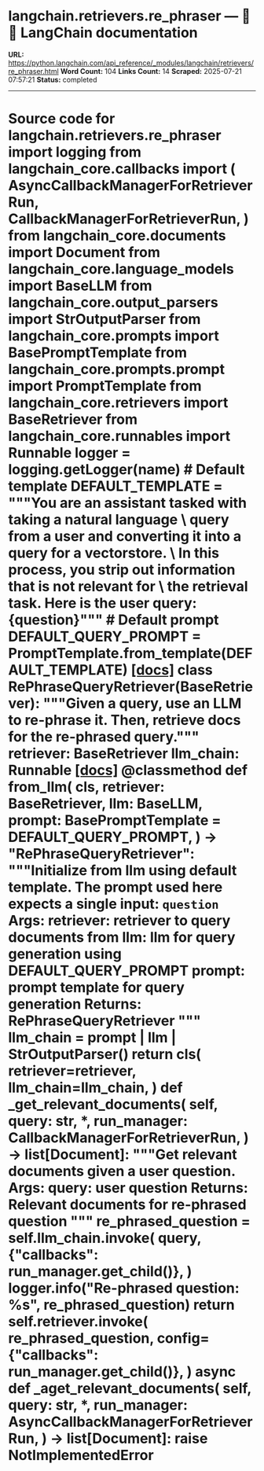 # langchain.retrievers.re_phraser — 🦜🔗 LangChain  documentation

**URL:** https://python.langchain.com/api_reference/_modules/langchain/retrievers/re_phraser.html
**Word Count:** 104
**Links Count:** 14
**Scraped:** 2025-07-21 07:57:21
**Status:** completed

---

# Source code for langchain.retrievers.re\_phraser               import logging          from langchain_core.callbacks import (         AsyncCallbackManagerForRetrieverRun,         CallbackManagerForRetrieverRun,     )     from langchain_core.documents import Document     from langchain_core.language_models import BaseLLM     from langchain_core.output_parsers import StrOutputParser     from langchain_core.prompts import BasePromptTemplate     from langchain_core.prompts.prompt import PromptTemplate     from langchain_core.retrievers import BaseRetriever     from langchain_core.runnables import Runnable          logger = logging.getLogger(__name__)          # Default template     DEFAULT_TEMPLATE = """You are an assistant tasked with taking a natural language \     query from a user and converting it into a query for a vectorstore. \     In this process, you strip out information that is not relevant for \     the retrieval task. Here is the user query: {question}"""          # Default prompt     DEFAULT_QUERY_PROMPT = PromptTemplate.from_template(DEFAULT_TEMPLATE)                              [[docs]](https://python.langchain.com/api_reference/langchain/retrievers/langchain.retrievers.re_phraser.RePhraseQueryRetriever.html#langchain.retrievers.re_phraser.RePhraseQueryRetriever)     class RePhraseQueryRetriever(BaseRetriever):         """Given a query, use an LLM to re-phrase it.         Then, retrieve docs for the re-phrased query."""              retriever: BaseRetriever         llm_chain: Runnable                         [[docs]](https://python.langchain.com/api_reference/langchain/retrievers/langchain.retrievers.re_phraser.RePhraseQueryRetriever.html#langchain.retrievers.re_phraser.RePhraseQueryRetriever.from_llm)         @classmethod         def from_llm(             cls,             retriever: BaseRetriever,             llm: BaseLLM,             prompt: BasePromptTemplate = DEFAULT_QUERY_PROMPT,         ) -> "RePhraseQueryRetriever":             """Initialize from llm using default template.                  The prompt used here expects a single input: `question`                  Args:                 retriever: retriever to query documents from                 llm: llm for query generation using DEFAULT_QUERY_PROMPT                 prompt: prompt template for query generation                  Returns:                 RePhraseQueryRetriever             """             llm_chain = prompt | llm | StrOutputParser()             return cls(                 retriever=retriever,                 llm_chain=llm_chain,             )                             def _get_relevant_documents(             self,             query: str,             *,             run_manager: CallbackManagerForRetrieverRun,         ) -> list[Document]:             """Get relevant documents given a user question.                  Args:                 query: user question                  Returns:                 Relevant documents for re-phrased question             """             re_phrased_question = self.llm_chain.invoke(                 query,                 {"callbacks": run_manager.get_child()},             )             logger.info("Re-phrased question: %s", re_phrased_question)             return self.retriever.invoke(                 re_phrased_question,                 config={"callbacks": run_manager.get_child()},             )              async def _aget_relevant_documents(             self,             query: str,             *,             run_manager: AsyncCallbackManagerForRetrieverRun,         ) -> list[Document]:             raise NotImplementedError